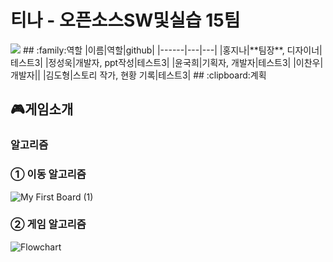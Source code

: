 # 티나 - 오픈소스SW및실습 15팀 

<img src="https://user-images.githubusercontent.com/101384306/168852628-0eeb5cd3-db07-460d-b863-b6455b9d1f1a.svg/github-#FFFFFF?style=flat-square&logo=로고명&logoColor=black"/>
## :family:역할
|이름|역할|github|
|------|---|---|
|홍지나|**팀장**, 디자이너|테스트3|
|정성욱|개발자, ppt작성|테스트3|
|윤국희|기획자, 개발자|테스트3|
|이찬우|개발자||
|김도형|스토리 작가, 현황 기록|테스트3|
## :clipboard:계획

## :video_game:게임소개

### 알고리즘
### ① 이동 알고리즘 
![My First Board (1)](https://user-images.githubusercontent.com/101384306/168837605-510ea7d5-c635-4168-850d-d78c07fd7c1d.jpg)
### ② 게임 알고리즘
![Flowchart](https://user-images.githubusercontent.com/101384306/168834274-cc941524-3596-4e38-b6d3-9996193c1e18.jpg)
